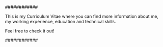 

############

This is my Curriculum Vitae where you can find more information about me, my working experience, education and technical skills.

Feel free to check it out!

############

